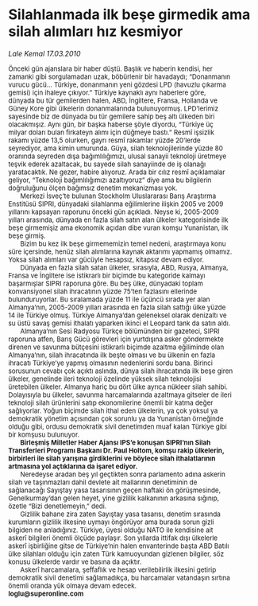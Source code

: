 # Silahlanmada ilk beşe girmedik ama silah alımları hız kesmiyor

*Lale Kemal 17.03.2010*

<div class="yazi"><h1 style="MARGIN: 0cm 38.3pt 0pt 0cm"><span style="FONT-WEIGHT: normal; FONT-SIZE: 12pt; mso-bidi-font-weight: bold"><font size="2">Önceki gün ajanslara bir haber düştü. Başlık ve haberin kendisi, her zamanki gibi sorgulamadan uzak, böbürlenir bir havadaydı; “Donanmanın vurucu gücü... Türkiye, donanmanın yeni gözdesi LPD (havuzlu çıkarma gemisi) için ihaleye çıkıyor.” Türkiye kaynaklı aynı haberlere göre, dünyada bu tür gemilerden halen, ABD, İngiltere, Fransa, Hollanda ve Güney Kore gibi ülkelerin donanmalarında bulunuyormuş. LPD’lerimiz sayesinde biz de dünyada bu tür gemilere sahip beş altı ülkeden biri olacakmışız. Aynı gün, bir başka haberse şöyle diyordu, “Türkiye üç milyar doları bulan firkateyn alımı için düğmeye bastı.” Resmî işsizlik rakamı yüzde 13,5 olurken, gayrı resmî rakamlar yüzde 20’lerde seyrediyor, ama kimin umurunda. Güya, silah teknolojilerinde yüzde 80 oranında seyreden dışa bağımlılığımızı, ulusal sanayii teknoloji üretmeye teşvik ederek azaltacak, bu sayede silah sanayiinde de iş olanağı yaratacaktık. Ne gezer, habire alıyoruz. Arada bir cılız resmî açıklamalar geliyor, “Teknoloji bağımlılığımızı azaltıyoruz” diye ama bu bilgilerin doğruluğunu ölçen bağımsız denetim mekanizması yok. <?xml:namespace prefix = o ns = "urn:schemas-microsoft-com:office:office" /><o:p></o:p></font></span></h1>
<h1 style="MARGIN: 0cm 38.3pt 0pt 0cm; TEXT-INDENT: 18pt"><span style="FONT-WEIGHT: normal; FONT-SIZE: 12pt; mso-bidi-font-weight: bold"><font size="2">Merkezi İsveç’te bulunan Stockholm Uluslararası Barış Araştırma Enstitüsü SIPRI, dünyadaki silahlanma eğilimlerine ilişkin 2005 ve 2009 yıllarını kapsayan raporunu önceki gün açıkladı. Neyse ki, 2005-2009 yılları arasında, dünyada en fazla silah satın alan ülkeler kategorisinde ilk beşe girmemişiz ama ekonomik açıdan dibe vuran komşu Yunanistan, ilk beşe girmiş. <o:p></o:p></font></span></h1>
<h1 style="MARGIN: 0cm 38.3pt 0pt 0cm; TEXT-INDENT: 18pt"><span style="FONT-WEIGHT: normal; FONT-SIZE: 12pt; mso-bidi-font-weight: bold"><font size="2">Bizim bu kez ilk beşe girmememizin temel nedeni, araştırmaya konu süre içersinde, henüz silah alımlarına kaynak aktarımı yapmamış olmamız. Yoksa silah alımları var gücüyle hesapsız, kitapsız devam ediyor. <o:p></o:p></font></span></h1>
<h1 style="MARGIN: 0cm 38.3pt 0pt 0cm; TEXT-INDENT: 18pt"><span style="FONT-WEIGHT: normal; FONT-SIZE: 12pt; mso-bidi-font-weight: bold"><font size="2">Dünyada en fazla silah satan ülkeler, sırasıyla, ABD, Rusya, Almanya, Fransa ve İngiltere ise istikrarlı bir biçimde bu kategoride kalmayı başarmışlar SIPRI raporuna göre. Bu beş ülke, dünyadaki toplam konvansiyonel silah ihracatının yüzde 75’ten fazlasını ellerinde bulunduruyorlar. Bu sıralamada yüzde 11 ile üçüncü sırada yer alan Almanya’nın, 2005-2009 yılları arasında en fazla silah sattığı ülke yüzde 14 ile Türkiye olmuş. Türkiye Almanya’dan geleneksel olarak denizaltı ve su üstü savaş gemisi ithalatı yaparken ikinci el Leopard tank da satın aldı. <o:p></o:p></font></span></h1>
<h1 style="MARGIN: 0cm 38.3pt 0pt 0cm; TEXT-INDENT: 18pt"><span style="FONT-WEIGHT: normal; FONT-SIZE: 12pt; mso-bidi-font-weight: bold"><font size="2">Almanya’nın Sesi Radyosu Türkçe bölümünden bir gazeteci, SIPRI raporuna atfen, Barış Gücü görevleri için yurtdışına asker göndermekte direnen ve savunma bütçesini istikrarlı biçimde azaltma eğiliminde olan Almanya’nın, silah ihracatında ilk beşte olması ve bu ülkenin en fazla ihracatı Türkiye’ye yapmış olmasının nedenlerini sordu bana. Birinci sorusunun cevabı çok açıktı aslında, dünya silah ihracatında ilk beşe giren ülkeler, genelinde ileri teknoloji özelinde yüksek silah teknolojisi üretebilen ülkeler. Almanya hariç bu dört ülke ayrıca nükleer silah sahibi. Dolayısıyla bu ülkeler, savunma harcamalarında azaltmaya gitseler de ileri teknoloji silah ürünlerini satıp ekonomilerine önemli bir katma değer sağlıyorlar. Yoğun biçimde silah ithal eden ülkelerin, ya çok yoksul ya demokratik yönetim açısından çok sorunlu ya da Yunanistan örneğinde olduğu gibi, ordusu demokratik sivil denetimden muaf kalan Türkiye gibi bir komşusu bulunuyor. <o:p></o:p></font></span></h1>
<h1 style="MARGIN: 0cm 38.3pt 0pt 0cm; TEXT-INDENT: 18pt"><span class="texto11"><span style="FONT-SIZE: 12pt; mso-bidi-font-weight: bold"><font size="2">Birleşmiş Milletler Haber Ajansı IPS’e konuşan SIPRI’nın Silah Transferleri Programı Başkanı Dr. Paul Holtom, komşu rakip ülkelerin, birbirleri ile silah yarışına girdiklerini ve böylece silah ithalatlarının artmasına yol açtıklarına da işaret ediyor. <o:p></o:p></font></span></span></h1>
<h1 style="MARGIN: 0cm 38.3pt 0pt 0cm; TEXT-INDENT: 18pt"><span style="FONT-WEIGHT: normal; FONT-SIZE: 12pt; mso-bidi-font-weight: bold"><font size="2">Neredeyse aradan beş yıl geçtikten sonra parlamento adına askerin silah ve taşınmazları dahil devlete ait mallarının denetiminin de sağlanacağı Sayıştay yasa tasarısının geçen haftaki ön görüşmesinde, Genelkurmay’dan gelen heyet, yine gizlilik kalkanının arkasına sığınıp, özetle “Bizi denetlemeyin,” dedi. <o:p></o:p></font></span></h1>
<h1 style="MARGIN: 0cm 38.3pt 0pt 0cm; TEXT-INDENT: 18pt"><span style="FONT-WEIGHT: normal; FONT-SIZE: 12pt; mso-bidi-font-weight: bold"><font size="2">Gizlilik bahane zira zaten Sayıştay yasa tasarısı, denetim sırasında kurumların gizlilik ilkesine uymayı öngörüyor ama burada sorun gizli bilgiden ne anladığınız. Türkiye, üyesi olduğu NATO ile kendisine ait askerî bilgileri önemli ölçüde paylaşır. Son yıllarda ittifak dışı ülkelerle askerî işbirliğine gitse de Türkiye’nin halen envanterinde başta ABD Batılı ülke silahları olduğu için zaten Türk kamuoyundan gizlenen bilgiler, söz konusu ülkelerde vardır ve basına da açıktır. <o:p></o:p></font></span></h1>
<p class="MsoNormal" style="MARGIN: 0cm 38.3pt 0pt 0cm; TEXT-INDENT: 18pt"><font size="2">Askerî harcamalara, şeffaflık ve hesap verilebilirlik ilkesini getirip demokratik sivil denetimi sağlamadıkça, bu harcamalar vatandaşın sırtına önemli oranda yük olmaya devam edecek.</font></p>
<p class="MsoNormal" style="MARGIN: 0cm 20.3pt 0pt 0cm"><b style="mso-bidi-font-weight: normal"><font size="2">loglu@superonline.com<o:p></o:p></font></b></p>
</div>
